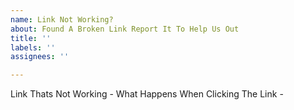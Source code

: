 ```yaml
---
name: Link Not Working?
about: Found A Broken Link Report It To Help Us Out
title: ''
labels: ''
assignees: ''

---
```


Link Thats Not Working - 
What Happens When Clicking The Link -
